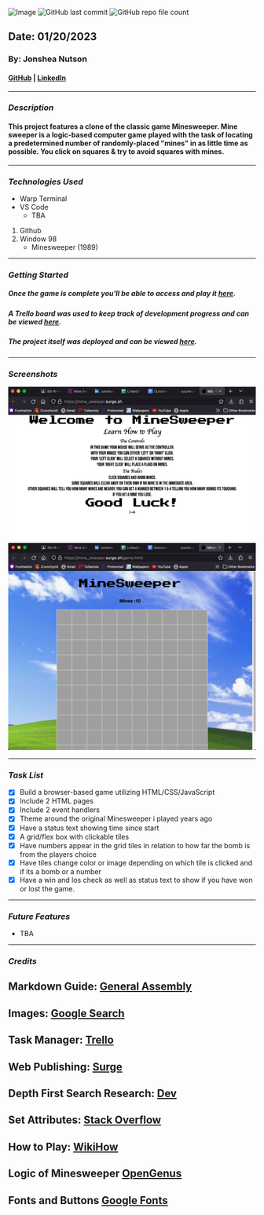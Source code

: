 ![Image](./%F0%9F%92%A3Mine_Sweeper%F0%9F%92%A3.png)
![GitHub last commit](https://img.shields.io/github/last-commit/yuurierusan/Mine_Sweeper)
![GitHub repo file count](https://img.shields.io/github/directory-file-count/yuurierusan/Mine_Sweeper)

## Date: 01/20/2023

### By: Jonshea Nutson

#### [GitHub](https://github.com/yuurierusan) | [LinkedIn](https://linkedin.com/jonshean)

---

### **_Description_**

#### This project features a clone of the classic game Minesweeper. Mine sweeper is a logic-based computer game played with the task of locating a predetermined number of randomly-placed "mines" in as little time as possible. You click on squares & try to avoid squares with mines.

---

### **_Technologies Used_**

-   Warp Terminal
-   VS Code
    -   TBA

1. Github
2. Window 98
    - Minesweeper (1989)

---

### **_Getting Started_**

##### Once the game is complete you'll be able to access and play it [here](mine_sweeper.surge.sh).

##### A Trello board was used to keep track of development progress and can be viewed [here](https://trello.com/invite/b/Mj5DHgBr/ATTIb4dc15ec67bb081751fae57d9b1b95890E937067/mine-sweeper).

##### The project itself was deployed and can be viewed [here](https://github.com/yuurierusan/Mine_Sweeper).

---

### **_Screenshots_**

![Image](homepage.png)
![Image](gamepage.png)

---

### **_Task List_**

-   [x] Build a browser-based game utilizing HTML/CSS/JavaScript
-   [x] Include 2 HTML pages
-   [x] Include 2 event handlers
-   [x] Theme around the original Minesweeper i played years ago
-   [x] Have a status text showing time since start
-   [x] A grid/flex box with clickable tiles
-   [x] Have numbers appear in the grid tiles in relation to how far the bomb is from the players choice
-   [x] Have tiles change color or image depending on which tile is clicked and if its a bomb or a number
-   [x] Have a win and los check as well as status text to show if you have won or lost the game.

---

### **_Future Features_**

-   TBA

---

### **_Credits_**

## Markdown Guide: [General Assembly](https://github.com/yuurierusan/u1_hw_markdown)

## Images: [Google Search](https://google.com)

## Task Manager: [Trello](https://trello.com/)

## Web Publishing: [Surge](https://surge.sh)

## Depth First Search Research: [Dev](https://dev.to/akhilpokle/number-of-islands-implementing-depth-first-search-with-the-help-of-minesweeper-507g)

## Set Attributes: [Stack Overflow](https://stackoverflow.com/questions/14860094/set-data-attribute-on-div-with-js)

## How to Play: [WikiHow](https://www.wikihow.com/Play-Minesweeper)

## Logic of Minesweeper [OpenGenus](https://iq.opengenus.org/minesweeper-game-using-js/)

## Fonts and Buttons [Google Fonts](https://fonts.google.com/)
